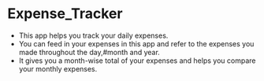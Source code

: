 # Expense_Tracker

* This app helps you track your daily expenses.
* You can feed in your expenses in this app and refer to the expenses you made throughout the day,#month and year.
* It gives you a month-wise total of your expenses and helps you compare your monthly expenses.
